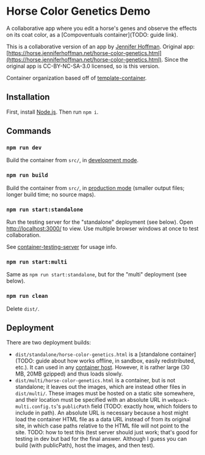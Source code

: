 # Horse Color Genetics Demo

A collaborative app where you edit a horse's genes and observe the effects on its coat color, as a [Compoventuals container](TODO: guide link).

This is a collaborative version of an app by [Jennifer Hoffman](http://www.jenniferhoffman.net/). Original app:
[https://horse.jenniferhoffman.net/horse-color-genetics.html](https://horse.jenniferhoffman.net/horse-color-genetics.html). Since the original app is CC-BY-NC-SA-3.0 licensed, so is this version.

Container organization based off of [template-container](TODO).

## Installation

First, install [Node.js](https://nodejs.org/). Then run `npm i`.

## Commands

### `npm run dev`

Build the container from `src/`, in [development mode](https://webpack.js.org/guides/development/).

### `npm run build`

Build the container from `src/`, in [production mode](https://webpack.js.org/guides/production/) (smaller output files; longer build time; no source maps).

### `npm run start:standalone`

Run the testing server for the "standalone" deployment (see below). Open [http://localhost:3000/](http://localhost:3000/) to view. Use multiple browser windows at once to test collaboration.

See [container-testing-server](TODO) for usage info.

### `npm run start:multi`

Same as `npm run start:standalone`, but for the "multi" deployment (see below).

### `npm run clean`

Delete `dist/`.

## Deployment

There are two deployment builds:

- `dist/standalone/horse-color-genetics.html` is a [standalone container](TODO: guide about how works offline, in sandbox, easily redistributed, etc.). It can used in any [container host](TODO). However, it is rather large (30 MB, 20MB gzipped) and thus loads slowly.
- `dist/multi/horse-color-genetics.html` is a container, but is not standalone; it leaves out the images, which are instead other files in `dist/multi/`. These images must be hosted on a static site somewhere, and their location must be specified with an absolute URL in `webpack-multi.config.ts`'s `publicPath` field (TODO: exactly how, which folders to include in path). An absolute URL is necessary because a host might load the container HTML file as a data URL instead of from its original site, in which case paths relative to the HTML file will not point to the site. TODO: how to test this (test server should just work; that's good for testing in dev but bad for the final answer. Although I guess you can build (with publicPath), host the images, and then test).
